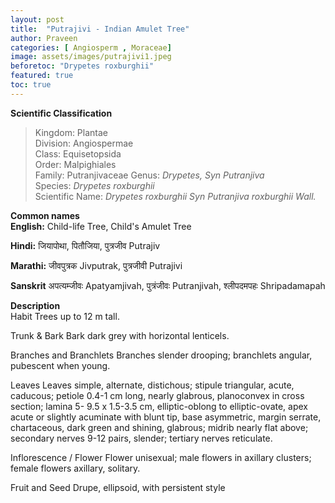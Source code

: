 ```yaml
---
layout: post
title:  "Putrajivi - Indian Amulet Tree"
author: Praveen
categories: [ Angiosperm , Moraceae]
image: assets/images/putrajivi1.jpeg
beforetoc: "Drypetes roxburghii"
featured: true
toc: true
---
```

  
**Scientific Classification**  
>Kingdom:			Plantae  
>Division:			Angiospermae  
>Class:				Equisetopsida  
>Order:				Malpighiales   
>Family:			Putranjivaceae 
>Genus:				*Drypetes, Syn 	Putranjiva*  
>Species:			*Drypetes roxburghii*  
>Scientific Name:	*Drypetes roxburghii Syn 	Putranjiva roxburghii Wall.*  
  
**Common names**  
**English:** Child-life Tree, Child's Amulet Tree

**Hindi:**  जियापोथा, पितौजिया, पुत्रजीव Putrajiv

**Marathi:** जीवपुत्रक Jivputrak, पुत्रजीवी Putrajivi

**Sanskrit** अपत्यम्जीवः Apatyamjivah, पुत्रंजीवः Putranjivah, श्लीपदमपहः Shripadamapah
  
**Description**  
Habit
Trees up to 12 m tall.

Trunk & Bark
Bark dark grey with horizontal lenticels.

Branches and Branchlets
Branches slender drooping; branchlets angular, pubescent when young.

Leaves
Leaves simple, alternate, distichous; stipule triangular, acute, caducous; petiole 0.4-1 cm long, nearly glabrous, planoconvex in cross section; lamina 5- 9.5 x 1.5-3.5 cm, elliptic-oblong to elliptic-ovate, apex acute or slightly acuminate with blunt tip, base asymmetric, margin serrate, chartaceous, dark green and shining, glabrous; midrib nearly flat above; secondary nerves 9-12 pairs, slender; tertiary nerves reticulate.

Inflorescence / Flower
Flower unisexual; male flowers in axillary clusters; female flowers axillary, solitary.

Fruit and Seed
Drupe, ellipsoid, with persistent style
